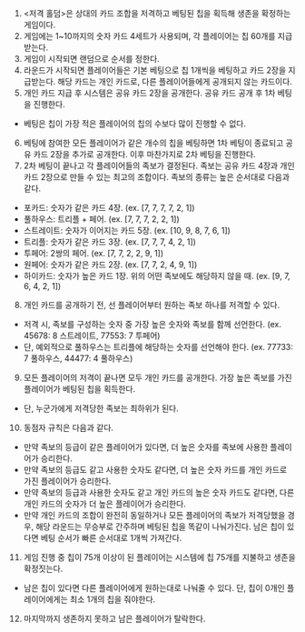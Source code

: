 1. <저격 홀덤>은 상대의 카드 조합을 저격하고 베팅된 칩을 획득해 생존을 확정하는 게임이다.
2. 게임에는 1~10까지의 숫자 카드 4세트가 사용되며, 각 플레이어는 칩 60개를 지급받는다.
3. 게임이 시작되면 랜덤으로 순서를 정한다.
4. 라운드가 시작되면 플레이어들은 기본 베팅으로 칩 1개씩을 베팅하고 카드 2장을 지급받는다. 해당 카드는 개인 카드로, 다른 플레이어들에게 공개되지 않는 카드이다.
5. 개인 카드 지급 후 시스템은 공유 카드 2장을 공개한다. 공유 카드 공개 후 1차 베팅을 진행한다.
  -  베팅은 칩이 가장 적은 플레이어의 칩의 수보다 많이 진행할 수 없다.
6. 베팅에 참여한 모든 플레이어가 같은 개수의 칩을 베팅하면 1차 베팅이 종료되고 공유 카드 2장을 추가로 공개한다. 이후 마찬가지로 2차 베팅을 진행한다.
7. 2차 베팅이 끝나고 각 플레이어들의 족보가 결정된다. 족보는 공유 카드 4장과 개인 카드 2장으로 만들 수 있는 최고의 조합이다. 족보의 종류는 높은 순서대로 다음과 같다.
  - 포카드: 숫자가 같은 카드 4장. (ex. [7, 7, 7, 7, 2, 1])
  - 풀하우스: 트리플 + 페어. (ex. [7, 7, 7, 2, 2, 1])
  - 스트레이트: 숫자가 이어지는 카드 5장. (ex. [10, 9, 8, 7, 6, 1])
  - 트리플: 숫자가 같은 카드 3장. (ex. [7, 7, 7, 4, 2, 1])
  - 투페어: 2쌍의 페어. (ex. [7, 7, 2, 2, 9, 1])
  - 원페어: 숫자가 같은 카드 2장. (ex. [7, 7, 2, 4, 9, 1])
  - 하이카드: 숫자가 높은 카드 1장. 위의 어떤 족보에도 해당하지 않을 때. (ex. [9, 7, 6, 4, 2, 1])
8. 개인 카드를 공개하기 전, 선 플레이어부터 원하는 족보 하나를 저격할 수 있다.
  - 저격 시, 족보를 구성하는 숫자 중 가장 높은 숫자와 족보를 함께 선언한다. (ex. 45678: 8 스트레이트, 77553: 7 투페어)
  - 단, 예외적으로 풀하우스는 트리플에 해당하는 숫자를 선언해야 한다. (ex. 77733: 7 풀하우스, 44477: 4 풀하우스)
9. 모든 플레이어의 저격이 끝나면 모두 개인 카드를 공개한다. 가장 높은 족보를 가진 플레이어가 베팅된 칩을 획득한다.
  - 단, 누군가에게 저격당한 족보는 최하위가 된다.
10. 동점자 규칙은 다음과 같다.
  - 만약 족보의 등급이 같은 플레이어가 있다면, 더 높은 숫자를 족보에 사용한 플레이어가 승리한다.
  - 만약 족보의 등급도 같고 사용한 숫자도 같다면, 더 높은 숫자 카드를 개인 카드로 가진 플레이어가 승리한다.
  - 만약 족보의 등급과 사용한 숫자도 같고 개인 카드의 높은 숫자 카드도 같다면, 다른 개인 카드의 숫자가 더 높은 플레이어가 승리한다.
  - 만약 개인 카드의 조합이 완전히 동일하거나 모든 플레이어의 족보가 저격당했을 경우, 해당 라운드는 무승부로 간주하며 베팅된 칩을 똑같이 나눠가진다. 남은 칩이 있다면 베팅 순서가 빠른 순서대로 1개씩 가져간다.
11. 게임 진행 중 칩이 75개 이상이 된 플레이어는 시스템에 칩 75개를 지불하고 생존을 확정짓는다.
  - 남은 칩이 있다면 다른 플레이어에게 원하는대로 나눠줄 수 있다. 단, 칩이 0개인 플레이어에게는 최소 1개의 칩을 줘야한다.
12. 마지막까지 생존하지 못하고 남은 플레이어가 탈락한다.